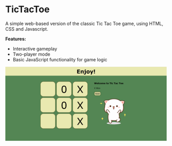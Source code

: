 # TicTacToe
A simple web-based version of the classic Tic Tac Toe game, using HTML, CSS and Javascript.

**Features:**
- Interactive gameplay
- Two-player mode
- Basic JavaScript functionality for game logic
  
 ![Tic Tac Toe](/TicTacToe/finalproduct/screenshot.png)
